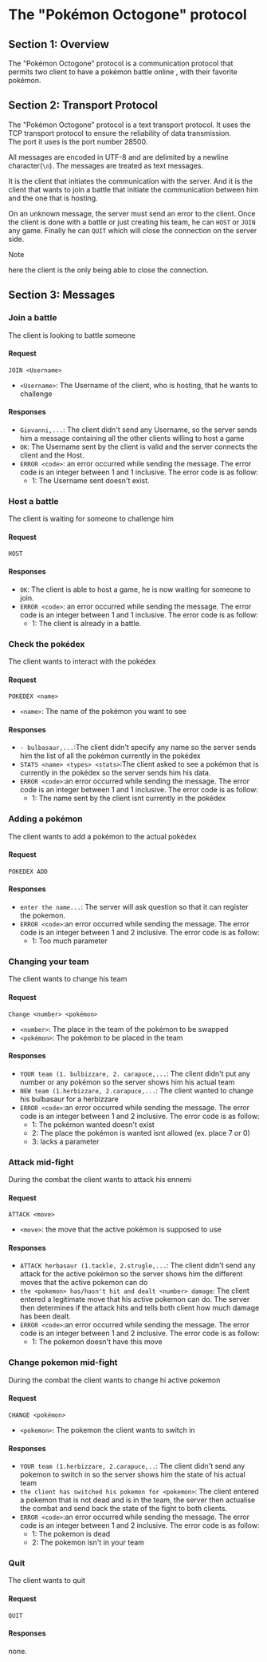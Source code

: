 # The "Pokémon Octogone" protocol
## Section 1: Overview
The "Pokémon Octogone" protocol is a communication protocol 
that permits two client to have a pokémon battle online ,
with their favorite pokémon.

## Section 2: Transport Protocol
The "Pokémon Octogone" protocol is a text transport protocol. 
It uses the TCP transport protocol to ensure the reliability of 
data transmission.\
The port it uses is the port number 28500.

All messages are encoded in UTF-8 and are delimited by a newline 
character(`\n`).
The messages are treated as text messages.

It is the client that initiates the communication with the server.
And it is the client that wants to join a battle that initiate
the communication between him and the one that is hosting.

On an unknown message, the server must send an error to the client.
Once the client is done with a battle or just creating his team, 
he can `HOST` or `JOIN` any game. Finally he can `QUIT` 
which will close the connection on the server side. 
>[!note]
> 
> here the client is the only being able to close the connection.

## Section 3: Messages
### Join a battle
The client is looking to battle someone
#### Request
```
JOIN <Username>
```
- `<Username>`: The Username of the client, who is hosting, 
that he wants to challenge
#### Responses
- `Giovanni,...`: The client didn't send any Username, so the 
server sends him a message containing all the other clients 
willing to host a game
- `OK`: The Username sent by the client is valid and the 
server connects the client and the Host. 
- `ERROR <code>`: an error occurred while sending the message. 
The error code is an integer between 1 and 1 inclusive. 
The error code is as follow:
  - 1: The Username sent doesn't exist.

### Host a battle
The client is waiting for someone to challenge him
#### Request
```
HOST
```
#### Responses
- `OK`: The client is able to host a game, 
he is now waiting for someone to join.
- `ERROR <code>`: an error occurred while sending the message.
The error code is an integer between 1 and 1 inclusive.
The error code is as follow:
  - 1: The client is already in a battle.

### Check the pokédex
The client wants to interact with the pokédex
#### Request
```
POKEDEX <name>
```
- `<name>`: The name of the pokémon you want to see
#### Responses
- `- bulbasaur,...`:The client didn't specify any name so the 
server sends him the list of all the pokémon currently in the 
pokédex
- `STATS <name> <types> <stats>`:The client asked to see a pokémon that 
is currently in the pokédex so the server sends him his data.
- `ERROR <code>`:an error occurred while sending the message.
The error code is an integer between 1 and 1 inclusive.
The error code is as follow: 
  - 1: The name sent by the client isnt currently in the pokédex

### Adding a pokémon
The client wants to add a pokémon to the actual pokédex
#### Request
```
POKEDEX ADD  
```
#### Responses
- `enter the name...`: The server will ask question so that it can register the pokemon.
- `ERROR <code>`:an error occurred while sending the message.
The error code is an integer between 1 and 2 inclusive.
The error code is as follow:
  - 1: Too much parameter

### Changing your team
The client wants to change his team
#### Request
```
Change <number> <pokémon>
```
- `<number>`: The place in the team of the pokémon to be swapped
- `<pokémon>`: The pokémon to be placed in the team
#### Responses
- `YOUR team (1. bulbizzare, 2. carapuce,...`: The client didn't 
put any number or any pokémon so the server shows him his actual 
team
- `NEW team (1.herbizzare, 2.carapuce,...`: The client wanted to 
change his bulbasaur for a herbizzare
- `ERROR <code>`:an error occurred while sending the message.
  The error code is an integer between 1 and 2 inclusive.
  The error code is as follow:
  - 1: The pokémon wanted doesn't exist
  - 2: The place the pokémon is wanted isnt allowed
(ex. place 7 or 0)
  - 3: lacks a parameter

### Attack mid-fight
During the combat the client wants to attack his ennemi
#### Request
```
ATTACK <move>
```
- `<move>`: the move that the active pokémon is supposed to use
#### Responses
- `ATTACK herbasaur (1.tackle, 2.strugle,...`: The client didn't 
send any attack for the active pokémon so the server shows him 
the different moves that the active pokemon can do
- `the <pokemon> has/hasn't hit and dealt <number> damage`: 
The client entered a legitimate move that his active pokemon can do. 
The server then determines if the attack hits and tells both client
how much damage has been dealt.
- `ERROR <code>`:an error occurred while sending the message.
  The error code is an integer between 1 and 2 inclusive.
  The error code is as follow:
  - 1: The pokemon doesn't have this move
  
### Change pokemon mid-fight
During the combat the client wants to change hi active pokemon
#### Request
```
CHANGE <pokémon>
```
- `<pokemon>`: The pokemon the client wants to switch in
#### Responses
- `YOUR team (1.herbizzare, 2.carapuce,..`: The client didn't 
send any pokemon to switch in so the server shows him the state 
of his actual team
- `the client has switched his pokemon for <pokemon>`: The client entered a pokemon 
that is not dead and is in the team, the server then actualise 
the combat and send back the state of the fight to both clients.
- `ERROR <code>`:an error occurred while sending the message.
  The error code is an integer between 1 and 2 inclusive.
  The error code is as follow:
  - 1: The pokemon is dead
  - 2: The pokemon isn't in your team

### Quit
The client wants to quit
#### Request
```
QUIT
```
#### Responses
none.

